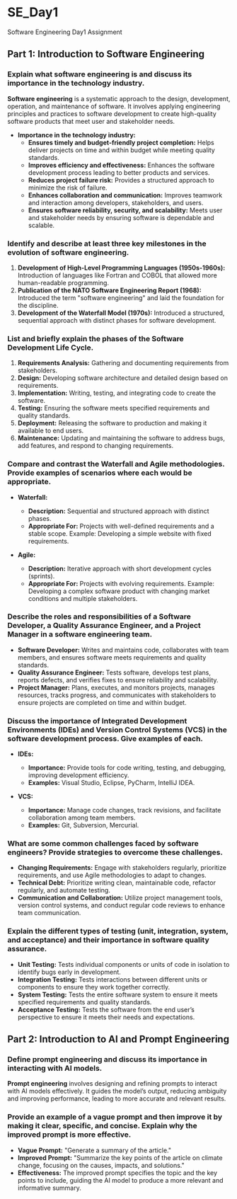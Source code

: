 # SE_Day1
Software Engineering Day1 Assignment

## Part 1: Introduction to Software Engineering

### Explain what software engineering is and discuss its importance in the technology industry.
**Software engineering** is a systematic approach to the design, development, operation, and maintenance of software. It involves applying engineering principles and practices to software development to create high-quality software products that meet user and stakeholder needs.

- **Importance in the technology industry:**
  - **Ensures timely and budget-friendly project completion:** Helps deliver projects on time and within budget while meeting quality standards.
  - **Improves efficiency and effectiveness:** Enhances the software development process leading to better products and services.
  - **Reduces project failure risk:** Provides a structured approach to minimize the risk of failure.
  - **Enhances collaboration and communication:** Improves teamwork and interaction among developers, stakeholders, and users.
  - **Ensures software reliability, security, and scalability:** Meets user and stakeholder needs by ensuring software is dependable and scalable.

### Identify and describe at least three key milestones in the evolution of software engineering.
1. **Development of High-Level Programming Languages (1950s-1960s):** Introduction of languages like Fortran and COBOL that allowed more human-readable programming.
2. **Publication of the NATO Software Engineering Report (1968):** Introduced the term "software engineering" and laid the foundation for the discipline.
3. **Development of the Waterfall Model (1970s):** Introduced a structured, sequential approach with distinct phases for software development.

### List and briefly explain the phases of the Software Development Life Cycle.
1. **Requirements Analysis:** Gathering and documenting requirements from stakeholders.
2. **Design:** Developing software architecture and detailed design based on requirements.
3. **Implementation:** Writing, testing, and integrating code to create the software.
4. **Testing:** Ensuring the software meets specified requirements and quality standards.
5. **Deployment:** Releasing the software to production and making it available to end users.
6. **Maintenance:** Updating and maintaining the software to address bugs, add features, and respond to changing requirements.

### Compare and contrast the Waterfall and Agile methodologies. Provide examples of scenarios where each would be appropriate.
- **Waterfall:**
  - **Description:** Sequential and structured approach with distinct phases.
  - **Appropriate For:** Projects with well-defined requirements and a stable scope. Example: Developing a simple website with fixed requirements.

- **Agile:**
  - **Description:** Iterative approach with short development cycles (sprints).
  - **Appropriate For:** Projects with evolving requirements. Example: Developing a complex software product with changing market conditions and multiple stakeholders.

### Describe the roles and responsibilities of a Software Developer, a Quality Assurance Engineer, and a Project Manager in a software engineering team.
- **Software Developer:** Writes and maintains code, collaborates with team members, and ensures software meets requirements and quality standards.
- **Quality Assurance Engineer:** Tests software, develops test plans, reports defects, and verifies fixes to ensure reliability and scalability.
- **Project Manager:** Plans, executes, and monitors projects, manages resources, tracks progress, and communicates with stakeholders to ensure projects are completed on time and within budget.

### Discuss the importance of Integrated Development Environments (IDEs) and Version Control Systems (VCS) in the software development process. Give examples of each.
- **IDEs:**
  - **Importance:** Provide tools for code writing, testing, and debugging, improving development efficiency.
  - **Examples:** Visual Studio, Eclipse, PyCharm, IntelliJ IDEA.

- **VCS:**
  - **Importance:** Manage code changes, track revisions, and facilitate collaboration among team members.
  - **Examples:** Git, Subversion, Mercurial.

### What are some common challenges faced by software engineers? Provide strategies to overcome these challenges.
- **Changing Requirements:** Engage with stakeholders regularly, prioritize requirements, and use Agile methodologies to adapt to changes.
- **Technical Debt:** Prioritize writing clean, maintainable code, refactor regularly, and automate testing.
- **Communication and Collaboration:** Utilize project management tools, version control systems, and conduct regular code reviews to enhance team communication.

### Explain the different types of testing (unit, integration, system, and acceptance) and their importance in software quality assurance.
- **Unit Testing:** Tests individual components or units of code in isolation to identify bugs early in development.
- **Integration Testing:** Tests interactions between different units or components to ensure they work together correctly.
- **System Testing:** Tests the entire software system to ensure it meets specified requirements and quality standards.
- **Acceptance Testing:** Tests the software from the end user’s perspective to ensure it meets their needs and expectations.

## Part 2: Introduction to AI and Prompt Engineering

### Define prompt engineering and discuss its importance in interacting with AI models.
**Prompt engineering** involves designing and refining prompts to interact with AI models effectively. It guides the model’s output, reducing ambiguity and improving performance, leading to more accurate and relevant results.

### Provide an example of a vague prompt and then improve it by making it clear, specific, and concise. Explain why the improved prompt is more effective.
- **Vague Prompt:** "Generate a summary of the article."
- **Improved Prompt:** "Summarize the key points of the article on climate change, focusing on the causes, impacts, and solutions."
- **Effectiveness:** The improved prompt specifies the topic and the key points to include, guiding the AI model to produce a more relevant and informative summary.

